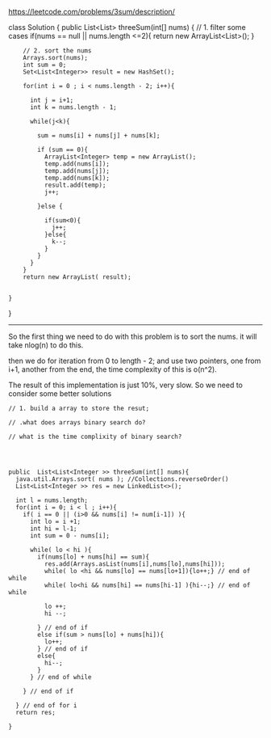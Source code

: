 https://leetcode.com/problems/3sum/description/

class Solution {
    public List<List<Integer>> threeSum(int[] nums) {
        // 1. filter some cases
        if(nums == null || nums.length <=2){
          return new ArrayList<List<Integer>>();
        }

        // 2. sort the nums
        Arrays.sort(nums);
        int sum = 0;
        Set<List<Integer>> result = new HashSet();

        for(int i = 0 ; i < nums.length - 2; i++){

          int j = i+1;
          int k = nums.length - 1;

          while(j<k){

            sum = nums[i] + nums[j] + nums[k];

            if (sum == 0){
              ArrayList<Integer> temp = new ArrayList();
              temp.add(nums[i]);
              temp.add(nums[j]);
              temp.add(nums[k]);
              result.add(temp);
              j++;

            }else {

              if(sum<0){
                j++;
              }else{
                k--;
              }
            }
          }
        }
        return new ArrayList( result);


    }
}

---

So the first thing we need to do with this problem is to sort the nums. it will take nlog(n) to do this.

then we do for iteration from 0 to length - 2;
and use two pointers, one from i+1, another from the end,
the time complexity of this is o(n^2).

The result of this implementation is just 10%, very slow. So we need to consider some better solutions

```
// 1. build a array to store the resut;

// .what does arrays binary search do?

// what is the time complixity of binary search?



```

```

public  List<List<Integer >> threeSum(int[] nums){
  java.util.Arrays.sort( nums ); //Collections.reverseOrder()
  List<List<Integer >> res = new LinkedList<>();

  int l = nums.length;
  for(int i = 0; i < l ; i++){
    if( i == 0 || (i>0 && nums[i] != num[i-1]) ){
      int lo = i +1;
      int hi = l-1;
      int sum = 0 - nums[i];

      while( lo < hi ){
        if(nums[lo] + nums[hi] == sum){
          res.add(Arrays.asList(nums[i],nums[lo],nums[hi]));
          while( lo <hi && nums[lo] == nums[lo+1]){lo++;} // end of while
          while( lo<hi && nums[hi] == nums[hi-1] ){hi--;} // end of while

          lo ++;
          hi --;

        } // end of if
        else if(sum > nums[lo] + nums[hi]){
          lo++;  
        } // end of if
        else{
          hi--;
        }
      } // end of while

    } // end of if

  } // end of for i
  return res;

}


```
